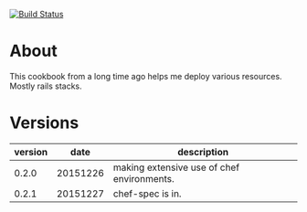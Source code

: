 [![Build Status](https://travis-ci.org/Piousbox-cookbooks/ish.svg?branch=0.2.4)](https://travis-ci.org/Piousbox-cookbooks/ish)

About
=====

This cookbook from a long time ago helps me deploy various resources. Mostly rails stacks.

Versions
========
|version|date     |description                                 |
|-------|---------|--------------------------------------------|
|0.2.0  |20151226 |making extensive use of chef environments.  |
|0.2.1  |20151227 |chef-spec is in.                            |

